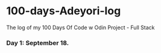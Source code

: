 # 100-days-Adeyori-log
The log of my 100 Days Of Code w Odin Project - Full Stack

### Day 1: September 18.
